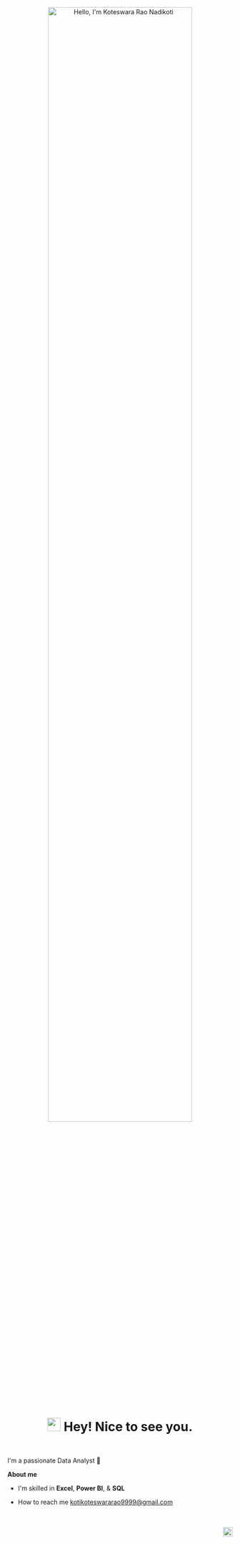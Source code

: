 <p align="center"><a href="https://anuraghazra.github.io"><img width="80%" alt="Hello, I'm Koteswara Rao Nadikoti" src="https://github.com/KoteswararaoNadikoti/koteswara-Rao/blob/main/20240121_202139.jpg" /></a></p>

<h1 align="center"><img src="https://github.com/KoteswararaoNadikoti/koteswara-Rao/blob/main/1ad45624ffb766ef637cb7906a1da33b.gif?1531849430" width="30"/> Hey! Nice to see you.</h1>

<br />


I'm a passionate Data Analyst 📅


**About me**

- I'm skilled in **Excel**, **Power BI**, & **SQL**

- How to reach me <a href="kotikoteswararao9999@gmail.com">kotikoteswararao9999@gmail.com</a>


<br />
<br />

<a href="[https://twitter.com/anuraghazru](https://www.linkedin.com/in/koteswararaonadikotii/)">
  <img align="right" alt="Koteswara Rao Nadikoti | Linkedin" width="21px" src="https://raw.githubusercontent.com/KoteswararaoNadikoti/koteswara-Rao/main/20240228_122923.png" />
</a>
